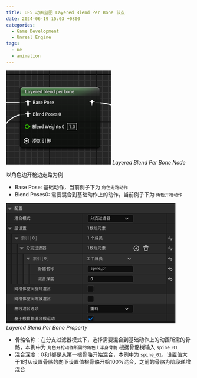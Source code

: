 ```yaml
---
title: UE5 动画蓝图 Layered Blend Per Bone 节点
date: 2024-06-19 15:03 +0800
categories:
  - Game Development
  - Unreal Engine
tags:
  - ue
  - animation
---
```

![Node](/assets/img/202406/LayeredBlendPerBoneNode.png)
_Layered Blend Per Bone Node_

以角色边开枪边走路为例

- Base Pose: 基础动作，当前例子下为 `角色走路动作`
- Blend Poses0: 需要混合到基础动作上的动作，当前例子下为 `角色开枪动作`

![Property](/assets/img/202406/LayeredBlendPerBoneProperty.png)
_Layered Blend Per Bone Property_

- 骨骼名称：在分支过滤器模式下，选择需要混合到基础动作上的动画所需的骨骼，本例中为 `角色开枪动作所需的角色上半身骨骼` 根据骨骼树输入 `spine_01`
- 混合深度：0和1都是从第一根骨骼开始混合，本例中为 `spine_01`，设置值大于1时从设置骨骼的向下设置值根骨骼开始100%混合，之前的骨骼为阶段递增混合